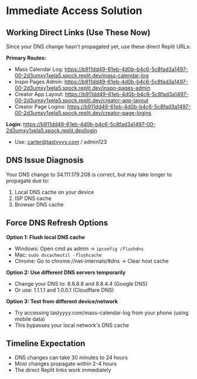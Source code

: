 # Immediate Access Solution

## Working Direct Links (Use These Now)

Since your DNS change hasn't propagated yet, use these direct Replit URLs:

**Primary Routes:**
- Mass Calendar Log: https://b911dd49-61eb-4d0b-b4c6-5c8fad3a1497-00-2d3umxy1xela5.spock.replit.dev/mass-calendar-log
- Inspo Pages Admin: https://b911dd49-61eb-4d0b-b4c6-5c8fad3a1497-00-2d3umxy1xela5.spock.replit.dev/inspo-pages-admin
- Creator App Layout: https://b911dd49-61eb-4d0b-b4c6-5c8fad3a1497-00-2d3umxy1xela5.spock.replit.dev/creator-app-layout
- Creator Page Logins: https://b911dd49-61eb-4d0b-b4c6-5c8fad3a1497-00-2d3umxy1xela5.spock.replit.dev/creator-page-logins

**Login:** https://b911dd49-61eb-4d0b-b4c6-5c8fad3a1497-00-2d3umxy1xela5.spock.replit.dev/login
- Use: carter@tastyyyy.com / admin123

## DNS Issue Diagnosis

Your DNS change to 34.111.179.208 is correct, but may take longer to propagate due to:
1. Local DNS cache on your device
2. ISP DNS cache
3. Browser DNS cache

## Force DNS Refresh Options

**Option 1: Flush local DNS cache**
- Windows: Open cmd as admin → `ipconfig /flushdns`
- Mac: `sudo dscacheutil -flushcache`
- Chrome: Go to chrome://net-internals/#dns → Clear host cache

**Option 2: Use different DNS servers temporarily**
- Change your DNS to: 8.8.8.8 and 8.8.4.4 (Google DNS)
- Or use: 1.1.1.1 and 1.0.0.1 (Cloudflare DNS)

**Option 3: Test from different device/network**
- Try accessing tastyyyy.com/mass-calendar-log from your phone (using mobile data)
- This bypasses your local network's DNS cache

## Timeline Expectation
- DNS changes can take 30 minutes to 24 hours
- Most changes propagate within 2-4 hours
- The direct Replit links work immediately